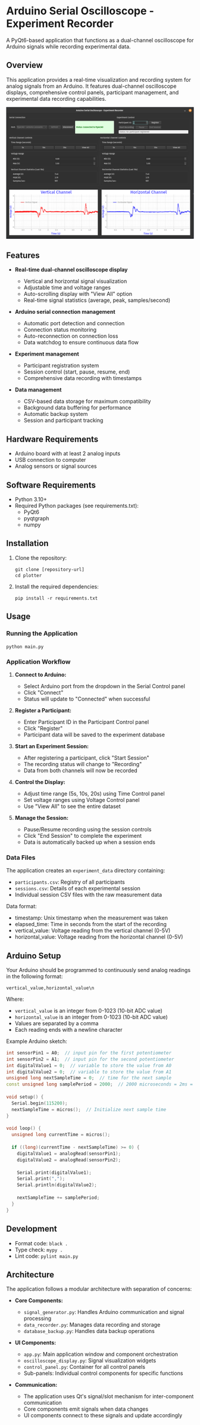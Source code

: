 # Arduino Serial Oscilloscope - Experiment Recorder

A PyQt6-based application that functions as a dual-channel oscilloscope for Arduino signals while recording experimental data.

## Overview

This application provides a real-time visualization and recording system for analog signals from an Arduino. It features dual-channel oscilloscope displays, comprehensive control panels, participant management, and experimental data recording capabilities.

![Application](images/App.png)

## Features

- **Real-time dual-channel oscilloscope display**
  - Vertical and horizontal signal visualization
  - Adjustable time and voltage ranges
  - Auto-scrolling display with "View All" option
  - Real-time signal statistics (average, peak, samples/second)

- **Arduino serial connection management**
  - Automatic port detection and connection
  - Connection status monitoring
  - Auto-reconnection on connection loss
  - Data watchdog to ensure continuous data flow

- **Experiment management**
  - Participant registration system
  - Session control (start, pause, resume, end)
  - Comprehensive data recording with timestamps

- **Data management**
  - CSV-based data storage for maximum compatibility
  - Background data buffering for performance
  - Automatic backup system
  - Session and participant tracking

## Hardware Requirements

- Arduino board with at least 2 analog inputs
- USB connection to computer
- Analog sensors or signal sources

## Software Requirements

- Python 3.10+
- Required Python packages (see requirements.txt):
  - PyQt6
  - pyqtgraph
  - numpy

## Installation

1. Clone the repository:
   ```
   git clone [repository-url]
   cd plotter
   ```

2. Install the required dependencies:
   ```
   pip install -r requirements.txt
   ```

## Usage

### Running the Application

```
python main.py
```

### Application Workflow

1. **Connect to Arduino:**
   - Select Arduino port from the dropdown in the Serial Control panel
   - Click "Connect"
   - Status will update to "Connected" when successful

2. **Register a Participant:**
   - Enter Participant ID in the Participant Control panel
   - Click "Register"
   - Participant data will be saved to the experiment database

3. **Start an Experiment Session:**
   - After registering a participant, click "Start Session"
   - The recording status will change to "Recording"
   - Data from both channels will now be recorded

4. **Control the Display:**
   - Adjust time range (5s, 10s, 20s) using Time Control panel
   - Set voltage ranges using Voltage Control panel
   - Use "View All" to see the entire dataset

5. **Manage the Session:**
   - Pause/Resume recording using the session controls
   - Click "End Session" to complete the experiment
   - Data is automatically backed up when a session ends

### Data Files

The application creates an `experiment_data` directory containing:

- `participants.csv`: Registry of all participants
- `sessions.csv`: Details of each experimental session
- Individual session CSV files with the raw measurement data

Data format:
- timestamp: Unix timestamp when the measurement was taken
- elapsed_time: Time in seconds from the start of the recording
- vertical_value: Voltage reading from the vertical channel (0-5V)
- horizontal_value: Voltage reading from the horizontal channel (0-5V)

## Arduino Setup

Your Arduino should be programmed to continuously send analog readings in the following format:
```
vertical_value,horizontal_value\n
```

Where:
- `vertical_value` is an integer from 0-1023 (10-bit ADC value)
- `horizontal_value` is an integer from 0-1023 (10-bit ADC value)
- Values are separated by a comma
- Each reading ends with a newline character

Example Arduino sketch:
```cpp
int sensorPin1 = A0;  // input pin for the first potentiometer
int sensorPin2 = A1;  // input pin for the second potentiometer
int digitalValue1 = 0;  // variable to store the value from A0
int digitalValue2 = 0;  // variable to store the value from A1
unsigned long nextSampleTime = 0;  // time for the next sample
const unsigned long samplePeriod = 2000;  // 2000 microseconds = 2ms = 500Hz

void setup() {
  Serial.begin(115200);
  nextSampleTime = micros();  // Initialize next sample time
}

void loop() {
  unsigned long currentTime = micros();
  
  if ((long)(currentTime - nextSampleTime) >= 0) {
    digitalValue1 = analogRead(sensorPin1);
    digitalValue2 = analogRead(sensorPin2);
    
    Serial.print(digitalValue1);
    Serial.print(",");
    Serial.println(digitalValue2);
    
    nextSampleTime += samplePeriod;
  }
}
```

## Development

- Format code: `black .`
- Type check: `mypy .`
- Lint code: `pylint main.py`

## Architecture

The application follows a modular architecture with separation of concerns:

- **Core Components:**
  - `signal_generator.py`: Handles Arduino communication and signal processing
  - `data_recorder.py`: Manages data recording and storage
  - `database_backup.py`: Handles data backup operations

- **UI Components:**
  - `app.py`: Main application window and component orchestration
  - `oscilloscope_display.py`: Signal visualization widgets
  - `control_panel.py`: Container for all control panels
  - Sub-panels: Individual control components for specific functions

- **Communication:**
  - The application uses Qt's signal/slot mechanism for inter-component communication
  - Core components emit signals when data changes
  - UI components connect to these signals and update accordingly
